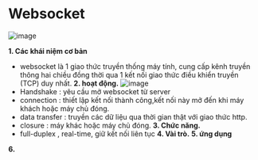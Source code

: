 # Websocket

![image](https://github.com/user-attachments/assets/7758c190-bd45-4f21-823b-6e3f45466966)

**1. Các khái niệm cơ bản**
- websocket là 1 giao thức truyền thống máy tính, cung cấp kênh truyền thông hai chiều đồng thời qua 1 kết nối giao thức điều khiển truyền (TCP) duy nhất.
**2. hoạt động.**
![image](https://github.com/user-attachments/assets/e93a6175-d663-43b1-8ce9-3c98385ee6ca)
- Handshake : yêu cầu mở websocket từ server
- connection : thiết lập kết nối thành công,kết nối này mở đến khi máy khách hoặc máy chủ đóng.
- data transfer : truyền các dữ liệu qua thời gian thật với giao thức http.
- closure : máy khác hoặc máy chủ đóng.
**3. Chức năng.**
- full-duplex , real-time, giữ kết nối liên tục
**4. Vài trò.**
**5. ứng dụng**

**6.**

